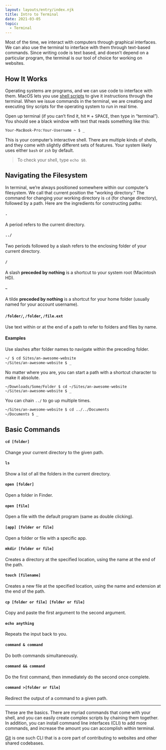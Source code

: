 ```yaml
---
layout: layouts/entry/index.njk
title: Intro to Terminal
date: 2021-03-05
topic:
  - Terminal
---
```


Most of the time, we interact with computers through graphical interfaces. We can also use the terminal to interface with them through text-based commands. Since writing code is text based, and doesn’t depend on a particular program, the terminal is our tool of choice for working on websites.

## How It Works

Operating systems are programs, and we can use code to interface with them. MacOS lets you use [shell scripts](https://en.wikipedia.org/wiki/Shell_script) to give it instructions through the terminal. When we issue commands in the terminal, we are creating and executing tiny scripts for the operating system to run in real time.

Open up terminal (if you can’t find it, hit <kbd>⌘</kbd> + <kbd>SPACE</kbd>, then type in “terminal”). You should see a black window with text that reads something like this:

```bash
Your-MacBook-Pro:Your-Username ~ $ _
```

This is your computer’s interactive shell. There are multiple kinds of shells, and they come with slightly different sets of features. Your system likely uses either `bash` or `zsh` by default.

> To check your shell, type `echo $0`.

## Navigating the Filesystem

In terminal, we’re always positioned somewhere within our computer’s filesystem. We call that current position the “working directory.” The command for changing your working directory is `cd` (for change directory), followed by a path. Here are the ingredients for constructing paths:

#### `.`

A period refers to the current directory.

#### `../`

Two periods followed by a slash refers to the enclosing folder of your current directory.

#### `/`

A slash **preceded by nothing** is a shortcut to your system root (Macintosh HD).

#### `~`

A tilde **preceded by nothing** is a shortcut for your home folder (usually named for your account username).

#### `/folder/`, `/folder`, `/file.ext`

Use text within or at the end of a path to refer to folders and files by name.

#### Examples

Use slashes after folder names to navigate within the preceding folder.

```bash
~/ $ cd Sites/an-awesome-website
~/Sites/an-awesome-website $ _
```

No matter where you are, you can start a path with a shortcut character to make it absolute.

```bash
~/Downloads/Some/Folder $ cd ~/Sites/an-awesome-website
~/Sites/an-awesome-website $ _
```

You can chain `../` to go up multiple times.

```bash
~/Sites/an-awesome-website $ cd ../../Documents
~/Documents $ _
```

## Basic Commands

#### `cd [folder]`

Change your current directory to the given path.

#### `ls`

Show a list of all the folders in the current directory.

#### `open [folder]`

Open a folder in Finder.

#### `open [file]`

Open a file with the default program (same as double clicking).

#### `[app] [folder or file]`

Open a folder or file with a specific app.

#### `mkdir [folder or file]`

Creates a directory at the specified location, using the name at the end of the path.

#### `touch [filename]`

Creates a new file at the specified location, using the name and extension at the end of the path.

#### `cp [folder or file] [folder or file]`

Copy and paste the first argument to the second argument.

#### `echo anything`

Repeats the input back to you.

#### `command & command`

Do both commands simultaneously.

#### `command && command`

Do the first command, then immediately do the second once complete.

#### `command >[folder or file]`

Redirect the output of a command to a given path.

---

These are the basics. There are myriad commands that come with your shell, and you can easily create complex scripts by chaining them together. In addition, you can install command line interfaces (CLI) to add more commands, and increase the amount you can accomplish within terminal.

[Git](/entries/intro-to-git) is one such CLI that is a core part of contributing to websites and other shared codebases.
